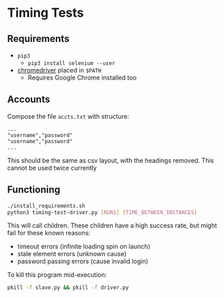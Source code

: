 # Timing Tests

## Requirements

- `pip3`
    - `pip3 install selenium --user`
- [chromedriver](https://sites.google.com/a/chromium.org/chromedriver/home) placed in `$PATH`
    - Requires Google Chrome installed too

## Accounts

Compose the file `accts.txt` with structure: 

```
...
"username","password"
"username","password"
...
```

This should be the same as csv layout, with the headings removed. This cannot be used twice currently

## Functioning

```bash
./install_requirements.sh
python3 timing-test-driver.py [RUNS] [TIME_BETWEEN_INSTANCES]
```

This will call children. These children have a high success rate, but might fail for these known reasons:

- timeout errors (infinite loading spin on launch)
- stale element errors (unknown cause)
- password passing errors (cause invalid login)

To kill this program mid-execution:

```bash
pkill -f slave.py && pkill -f driver.py